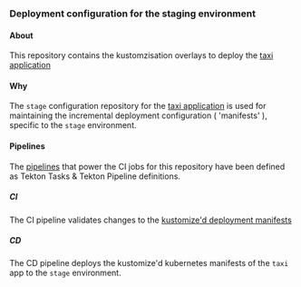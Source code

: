 ### Deployment configuration for the staging environment

#### About
This repository contains the kustomzisation overlays to deploy the [taxi application](https://github.com/sbose78/taxi)

#### Why
The `stage` configuration repository for the [taxi application](https://github.com/sbose78/taxi) is used for maintaining the incremental deployment configuration ( 'manifests' ), specific to the `stage` environment.

#### Pipelines
The [pipelines](../pipelines) that power the CI jobs for this repository have been defined as Tekton Tasks & Tekton Pipeline definitions.

##### CI
The CI pipeline validates changes to the [kustomize'd deployment manifests](../deployment) 

##### CD
The CD pipeline deploys the kustomize'd kubernetes manifests of the `taxi` app to the `stage` environment.

